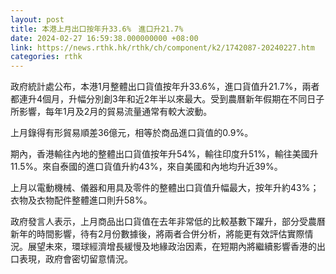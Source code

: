 ```yaml
---
layout: post
title: 本港上月出口按年升33.6%　進口升21.7%
date: 2024-02-27 16:59:38.000000000 +08:00
link: https://news.rthk.hk/rthk/ch/component/k2/1742087-20240227.htm
categories: rthk
---
```


政府統計處公布，本港1月整體出口貨值按年升33.6%，進口貨值升21.7%，兩者都連升4個月，升幅分別創3年和近2年半以來最大。受到農曆新年假期在不同日子所影響，每年1月及2月的貿易流量通常有較大波動。

上月錄得有形貿易順差36億元，相等於商品進口貨值的0.9%。

期內，香港輸往內地的整體出口貨值按年升54%，輸往印度升51%，輸往美國升11.5%。來自泰國的進口貨值升約43%，來自美國和內地均升近39%。

上月以電動機械、儀器和用具及零件的整體出口貨值升幅最大，按年升約43%；衣物及衣物配件整體進口則升58%。

政府發言人表示，上月商品出口貨值在去年非常低的比較基數下躍升，部分受農曆新年的時間影響，待有2月份數據後，將兩者合併分析，將能更有效評估實際情況。展望未來，環球經濟增長緩慢及地緣政治因素，在短期內將繼續影響香港的出口表現，政府會密切留意情況。
